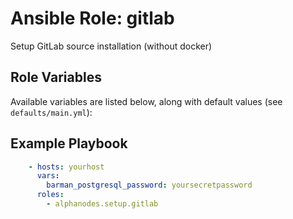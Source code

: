 # Ansible Role: gitlab

Setup GitLab source installation (without docker)

## Role Variables

Available variables are listed below, along with default values (see `defaults/main.yml`):

## Example Playbook

```yaml
    - hosts: yourhost
      vars:
        barman_postgresql_password: yoursecretpassword
      roles:
        - alphanodes.setup.gitlab
```
